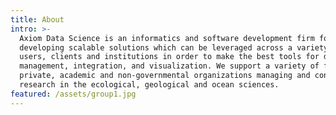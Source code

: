 ```yaml
---
title: About
intro: >-
  Axiom Data Science is an informatics and software development firm focused on
  developing scalable solutions which can be leveraged across a variety of
  users, clients and institutions in order to make the best tools for data
  management, integration, and visualization. We support a variety of federal,
  private, academic and non-governmental organizations managing and conducting
  research in the ecological, geological and ocean sciences.
featured: /assets/group1.jpg
---
```



